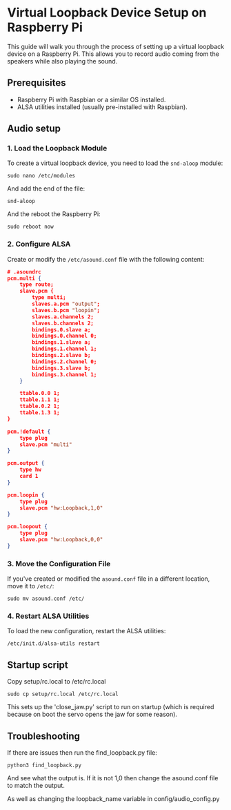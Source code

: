 # Virtual Loopback Device Setup on Raspberry Pi

This guide will walk you through the process of setting up a virtual loopback device on a Raspberry Pi. This allows you to record audio coming from the speakers while also playing the sound.

## Prerequisites

- Raspberry Pi with Raspbian or a similar OS installed.
- ALSA utilities installed (usually pre-installed with Raspbian).

## Audio setup

### 1. Load the Loopback Module

To create a virtual loopback device, you need to load the `snd-aloop` module:

```sudo nano /etc/modules```

And add the end of the file:

```snd-aloop```

And the reboot the Raspberry Pi:

```sudo reboot now```


### 2. Configure ALSA

Create or modify the `/etc/asound.conf` file with the following content:

```JSON
# .asoundrc
pcm.multi {
    type route;
    slave.pcm {
        type multi;
        slaves.a.pcm "output";
        slaves.b.pcm "loopin";
        slaves.a.channels 2;
        slaves.b.channels 2;
        bindings.0.slave a;
        bindings.0.channel 0;
        bindings.1.slave a;
        bindings.1.channel 1;
        bindings.2.slave b;
        bindings.2.channel 0;
        bindings.3.slave b;
        bindings.3.channel 1;
    }

    ttable.0.0 1;
    ttable.1.1 1;
    ttable.0.2 1;
    ttable.1.3 1;
}

pcm.!default {
	type plug
	slave.pcm "multi"
}

pcm.output {
	type hw
	card 1
}

pcm.loopin {
	type plug
	slave.pcm "hw:Loopback,1,0"
}

pcm.loopout {
	type plug
	slave.pcm "hw:Loopback,0,0"
}
```

### 3. Move the Configuration File

If you've created or modified the `asound.conf` file in a different location, move it to `/etc/`:

```sudo mv asound.conf /etc/```


### 4. Restart ALSA Utilities

To load the new configuration, restart the ALSA utilities:

```/etc/init.d/alsa-utils restart```

## Startup script

Copy setup/rc.local to /etc/rc.local

```sudo cp setup/rc.local /etc/rc.local```

This sets up the 'close_jaw.py' script to run on startup (which is required because on boot the servo opens the jaw for some reason).

## Troubleshooting

If there are issues then run the find_loopback.py file:

```python3 find_loopback.py```

And see what the output is. If it is not 1,0 then change the asound.conf file to match the output.

As well as changing the loopback_name variable in config/audio_config.py